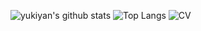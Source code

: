 ![yukiyan's github stats](https://github-readme-stats.vercel.app/api?username=yukiyan&count_private=true&show_icons=true)
![Top Langs](https://github-readme-stats.vercel.app/api/top-langs/?username=yukiyan&layout=compact&hide=jupyter%20notebook)
![CV](https://github-readme-stats.vercel.app/api/pin/?username=yukiyan&repo=Curriculum-Vitae)
